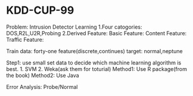 # KDD-CUP-99
Problem: Intrusion Detector Learning 
  1.Four catogories: DOS,R2L,U2R,Probing
  2.Derived Feature: 
    Basic Feature: 
    Content Feature:
    Traffic Feature:
    
  Train data: forty-one feature(discrete,continues)
              target: normal,neptune
              
  Step1: use small set data to decide which machine learning algorithm is best.
         1. SVM
         2. Weka(ask them for toturial)
         Method1: Use R package(from the book)
         Method2: Use Java
        
        
  Error Analysis: Probe/Normal
